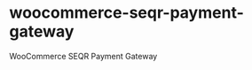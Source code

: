 woocommerce-seqr-payment-gateway
================================

WooCommerce SEQR Payment Gateway
